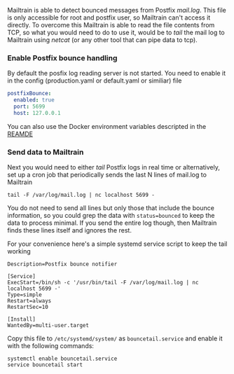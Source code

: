 Mailtrain is able to detect bounced messages from Postfix *mail.log*. This file is only accessible for root and postfix user, so Mailtrain can't access it directly. To overcome this Mailtrain is able to read the file contents from TCP, so what you would need to do to use it, would be to *tail* the mail log to Mailtrain using *netcat* (or any other tool that can pipe data to tcp).

### Enable Postfix bounce handling

By default the posfix log reading server is not started. You need to enable it in the config (production.yaml or default.yaml or similiar) file

```yaml
postfixBounce:
  enabled: true
  port: 5699
  host: 127.0.0.1
```

You can also use the Docker environment variables descripted in the [REAMDE](https://github.com/Mailtrain-org/mailtrain#docker-environment-variables)

### Send data to Mailtrain

Next you would need to either *tail* Postfix logs in real time or alternatively, set up a cron job that periodically sends the last N lines of mail.log to Mailtrain

```
tail -F /var/log/mail.log | nc localhost 5699 -
```

You do not need to send all lines but only those that include the bounce information, so you could grep the data with `status=bounced` to keep the data to process minimal. If you send the entire log though, then Mailtrain finds these lines itself and ignores the rest.

For your convenience here's a simple systemd service script to keep the tail working

```
Description=Postfix bounce notifier

[Service]
ExecStart=/bin/sh -c '/usr/bin/tail -F /var/log/mail.log | nc localhost 5699 -'
Type=simple
Restart=always
RestartSec=10

[Install]
WantedBy=multi-user.target
```

Copy this file to `/etc/systemd/system/` as `bouncetail.service` and enable it with the following commands:

```
systemctl enable bouncetail.service
service bouncetail start
```